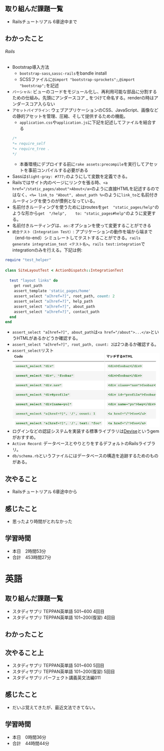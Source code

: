 ## 取り組んだ課題一覧
- Railsチュートリアル 6章途中まで
## わかったこと
###### Rails
- Bootstrap導入方法
    - `bootstrap-sass`,`sassc-rails`をbandle install
    - SCSSファイルに`@import "bootstrap-sprockets";`,`@import "bootstrap";`を記述
- `パーシャル`: ビューのコードをモジュール化し、再利用可能な部品に分割するための仕組み。先頭にアンダースコア _ をつけて命名する。renderの時はアンダースコア入らない
- `アセットパイプライン`: ウェブアプリケーションのCSS、JavaScript、画像などの静的アセットを管理、圧縮、そして提供するための機能。
    - `application.css`や`application.js`に下記を記述してファイルを結合する
    ```css
    /*
    *= require_self
    *= require_tree .
    */
    ```
    - 本番環境にデプロイする前に`rake assets:precompile`を実行してアセットを事前コンパイルする必要がある
- Sassは`$light-gray: #777;`のようにして変数を定義できる。
- Railsではサイト内のページにリンクを張る時、`<a href="/static_pages/about">About</a>`のように直接HTMLを記述するのではなく、`<%= link_to "About", about_path %>`のように`link_to`と名前付きルーティングを使うのが慣例となっている。
- 名前付きルーティングを使うためにはroutesを`get  "static_pages/help"`のような形から`get  "/help",    to: "static_pages#help"`のように変更する。
- 名前付きルーティングは、`as:`オプションを使って変更することができる
- `統合テスト（Integration Test）`: アプリケーションの動作を端から端まで（end-to-end）シミュレートしてテストすることができる。`rails generate integration_test <テスト名>`。`rails test:integration`でintegrationのみを行える。下記は例:
```ruby
require "test_helper"

class SiteLayoutTest < ActionDispatch::IntegrationTest

  test "layout links" do
    get root_path
    assert_template 'static_pages/home'
    assert_select "a[href=?]", root_path, count: 2
    assert_select "a[href=?]", help_path
    assert_select "a[href=?]", about_path
    assert_select "a[href=?]", contact_path
  end
end
```
- `assert_select "a[href=?]", about_path`は`<a href="/about">...</a>`というHTMLがあるかどうか確認する。
- `assert_select "a[href=?]", root_path, count: 2`は2つあるか確認する。
- `assert_select`リスト
![alt text](image-3.png)
- ログインなどの認証システムを実装する標準ライブラリは[Devise](https://github.com/heartcombo/devise)というgemがおすすめ。
- `Active Record`: データベースとやりとりをするデフォルトのRailsライブラリ。
- `db/schema.rb`というファイルにはデータベースの構造を追跡するためのものがある。
## 次やること
- Railsチュートリアル 6章途中から
## 感じたこと
- 思ったより時間がとれなかった
## 学習時間
- 本日　2時間53分
- 合計　453時間27分


# 英語
## 取り組んだ課題一覧
- スタディサプリ TEPPAN英単語 501~600 4回目
- スタディサプリ TEPPAN英単語 101~200(復習) 4回目
## わかったこと
## 次やること上
- スタディサプリ TEPPAN英単語 501~600 5回目
- スタディサプリ TEPPAN英単語 101~200(復習) 5回目
- スタディサプリ パーフェクト講義英文法編011
## 感じたこと
- だいぶ覚えてきたが、最近文法できてない。
## 学習時間
- 本日　0時間36分
- 合計　44時間44分